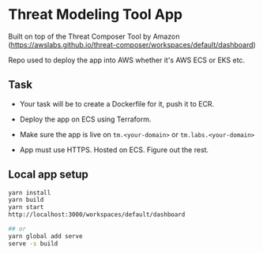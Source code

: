 # Threat Modeling Tool App

Built on top of the Threat Composer Tool by Amazon (<https://awslabs.github.io/threat-composer/workspaces/default/dashboard>)

Repo used to deploy the app into AWS whether it's AWS ECS or EKS etc.

## Task

- Your task will be to create a Dockerfile for it, push it to ECR.

- Deploy the app on ECS using Terraform.

- Make sure the app is live on `tm.<your-domain>` or `tm.labs.<your-domain>`

- App must use HTTPS. Hosted on ECS. Figure out the rest.

## Local app setup

```bash
yarn install
yarn build
yarn start
http://localhost:3000/workspaces/default/dashboard

## or
yarn global add serve
serve -s build

```
